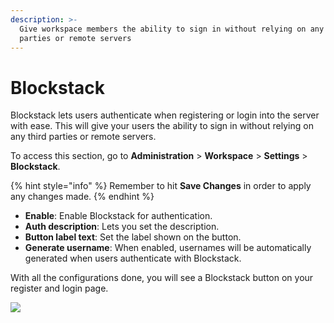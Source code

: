 ```yaml
---
description: >-
  Give workspace members the ability to sign in without relying on any third
  parties or remote servers
---
```


# Blockstack

Blockstack lets users authenticate when registering or login into the server with ease. This will give your users the ability to sign in without relying on any third parties or remote servers.

To access this section, go to **Administration** > **Workspace** > **Settings** > **Blockstack**.

{% hint style="info" %}
Remember to hit **Save Changes** in order to apply any changes made.
{% endhint %}

* **Enable**: Enable Blockstack for authentication.
* **Auth description**: Lets you set the description.
* **Button label text**: Set the label shown on the button.
* **Generate username**: When enabled, usernames will be automatically generated when users authenticate with Blockstack.

With all the configurations done, you will see a Blockstack button on your register and login page.

![](../../../../.gitbook/assets/Selection\_049.png)

